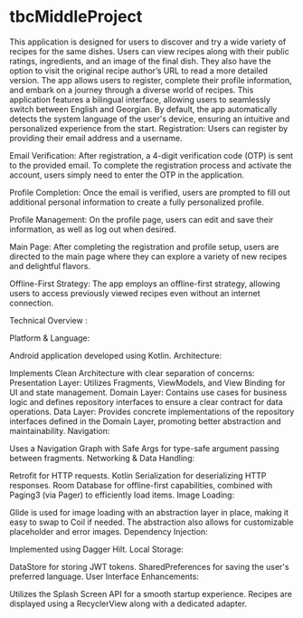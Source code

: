 # tbcMiddleProject

This application is designed for users to discover and try a wide variety of recipes for the same dishes.
Users can view recipes along with their public ratings, ingredients, and an image of the final dish.
They also have the option to visit the original recipe author’s URL to read a more detailed version.
The app allows users to register, complete their profile information, and embark on a journey through a diverse world of recipes.
This application features a bilingual interface, allowing users to seamlessly switch between English and Georgian. By default, the app automatically detects the system language of the user's device, ensuring an intuitive and personalized experience from the start.
Registration: Users can register by providing their email address and a username.

Email Verification: After registration, a 4-digit verification code (OTP) is sent to the provided email. To complete the registration process and activate the account, users simply need to enter the OTP in the application.

Profile Completion: Once the email is verified, users are prompted to fill out additional personal information to create a fully personalized profile.

Profile Management: On the profile page, users can edit and save their information, as well as log out when desired.

Main Page: After completing the registration and profile setup, users are directed to the main page where they can explore a variety of new recipes and delightful flavors. 

Offline-First Strategy: The app employs an offline-first strategy, allowing users to access previously viewed recipes even without an internet connection.

Technical Overview :

Platform & Language:

Android application developed using Kotlin.
Architecture:

Implements Clean Architecture with clear separation of concerns:
Presentation Layer: Utilizes Fragments, ViewModels, and View Binding for UI and state management.
Domain Layer: Contains use cases for business logic and defines repository interfaces to ensure a clear contract for data operations.
Data Layer: Provides concrete implementations of the repository interfaces defined in the Domain Layer, promoting better abstraction and maintainability.
Navigation:

Uses a Navigation Graph with Safe Args for type-safe argument passing between fragments.
Networking & Data Handling:

Retrofit for HTTP requests.
Kotlin Serialization for deserializing HTTP responses.
Room Database for offline-first capabilities, combined with Paging3 (via Pager) to efficiently load items.
Image Loading:

Glide is used for image loading with an abstraction layer in place, making it easy to swap to Coil if needed.
The abstraction also allows for customizable placeholder and error images.
Dependency Injection:

Implemented using Dagger Hilt.
Local Storage:

DataStore for storing JWT tokens.
SharedPreferences for saving the user's preferred language.
User Interface Enhancements:

Utilizes the Splash Screen API for a smooth startup experience.
Recipes are displayed using a RecyclerView along with a dedicated adapter.




